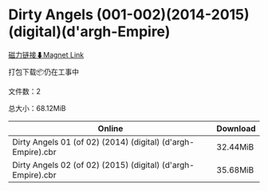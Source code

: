 # Dirty Angels (001-002)(2014-2015)(digital)(d'argh-Empire)

[磁力链接⬇Magnet Link](magnet:?xt=urn:btih:59879a235e9475fa5095863854f41c79bf3c3119&dn=Dirty%20Angels%20%28001-002%29%282014-2015%29%28digital%29%28d%27argh-Empire%29)

打包下载📦仍在工事中

文件数：2

总大小：68.12MiB

Online | Download
--- | ---
Dirty Angels 01 (of 02) (2014) (digital) (d'argh-Empire).cbr | 32.44MiB
Dirty Angels 02 (of 02) (2015) (digital) (d'argh-Empire).cbr | 35.68MiB
